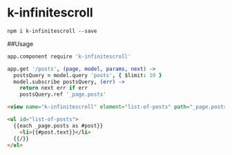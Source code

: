 k-infinitescroll
========

```
npm i k-infinitescroll --save
```

##Usage

```coffee
app.component require 'k-infinitescroll'
```

```coffee
app.get '/posts', (page, model, params, next) ->
  postsQuery = model.query 'posts', { $limit: 10 }
  model.subscribe postsQuery, (err) ->
    return next err if err
    postsQuery.ref '_page.posts'
```

```html
<view name="k-infinitescroll" element="list-of-posts" path="_page.posts" step="10"></view>

<ul id="list-of-posts">
  {{each _page.posts as #post}}
    <li>{{#post.text}}</li>
  {{/}}
</ul>

```

